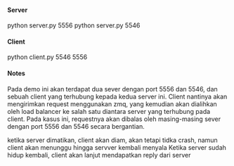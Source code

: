 #### Server
python server.py 5556
python server.py 5546

#### Client
python client.py 5546 5556

#### Notes
Pada demo ini akan terdapat dua sever dengan port 5556 dan 5546, dan sebuah client yang terhubung kepada kedua server ini. Client nantinya akan mengirimkan request menggunakan zmq, yang kemudian akan dialihkan oleh load balancer ke salah satu diantara server yang terhubung pada client. Pada kasus ini, requestnya akan dibalas oleh masing-masing sever dengan port 5556 dan 5546 secara bergantian.

ketika server dimatikan, client akan diam, akan tetapi tidka crash, namun client akan menunggu hingga servver kembali menyala
Ketika server sudah hidup kembali, client akan lanjut mendapatkan reply dari server